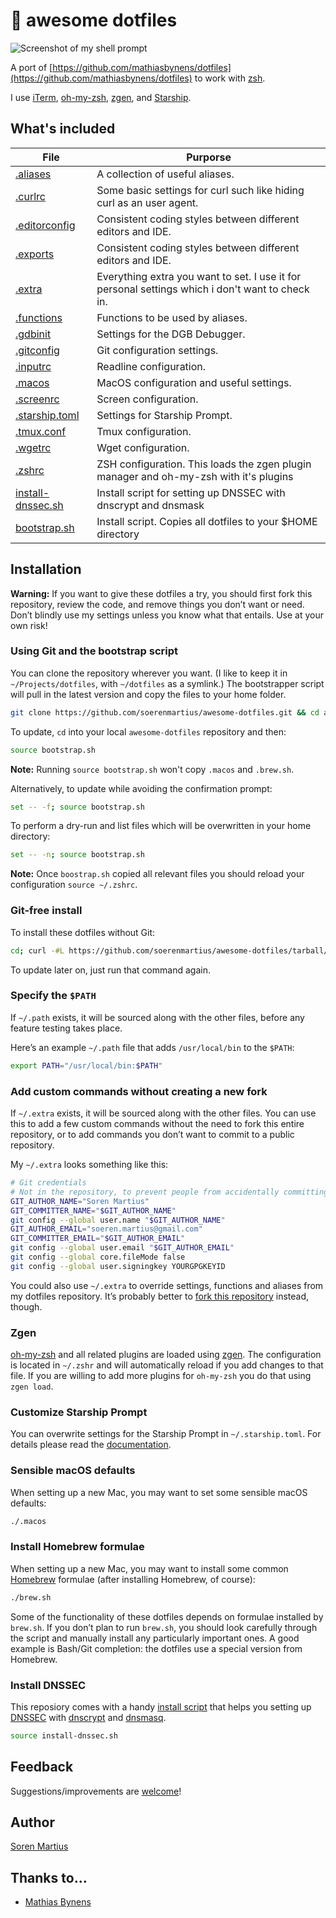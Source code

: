 # :hatching_chick: awesome dotfiles

![Screenshot of my shell prompt](https://i.imgur.com/PeSa8rv.png)

A port of [https://github.com/mathiasbynens/dotfiles](https://github.com/mathiasbynens/dotfiles) to work with
[zsh](https://www.zsh.org/).

I use [iTerm](https://www.iterm2.com/), [oh-my-zsh](https://github.com/robbyrussell/oh-my-zsh),
[zgen](https://github.com/tarjoilija/zgen), and [Starship](https://github.com/starship/starship).

## What's included

| File                                                                                                 | Purporse                                                                                         |
| ---------------------------------------------------------------------------------------------------- | ------------------------------------------------------------------------------------------------ |
| [.aliases](https://github.com/soerenmartius/awesome-dotfiles/blob/master/.aliases)                   | A collection of useful aliases.                                                                  |
| [.curlrc](https://github.com/soerenmartius/awesome-dotfiles/blob/master/.curlrc)                     | Some basic settings for curl such like hiding curl as  an user agent.                            |
| [.editorconfig](https://github.com/soerenmartius/awesome-dotfiles/blob/master/.editorconfig)         | Consistent coding styles between different editors and IDE.                                      |
| [.exports](https://github.com/soerenmartius/awesome-dotfiles/blob/master/.exports)                   | Consistent coding styles between different editors and IDE.                                      |
| [.extra](https://github.com/soerenmartius/awesome-dotfiles/blob/master/.extra)                       | Everything extra you want to set. I use it for personal settings which i don't want to check in. |
| [.functions](https://github.com/soerenmartius/awesome-dotfiles/blob/master/.functions)               | Functions to be used by aliases.                                                                 |
| [.gdbinit](https://github.com/soerenmartius/awesome-dotfiles/blob/master/.dgbinit)                   | Settings for the DGB Debugger.                                                                   |
| [.gitconfig](https://github.com/soerenmartius/awesome-dotfiles/blob/master/.gitconfig)               | Git configuration settings.                                                                      |
| [.inputrc](https://github.com/soerenmartius/awesome-dotfiles/blob/master/.inputrc)                   | Readline configuration.                                                                          |
| [.macos](https://github.com/soerenmartius/awesome-dotfiles/blob/master/.macos)                       | MacOS configuration and useful settings.                                                         |
| [.screenrc](https://github.com/soerenmartius/awesome-dotfiles/blob/master/.screenrc)                 | Screen configuration.                                                                            |
| [.starship.toml](https://github.com/soerenmartius/awesome-dotfiles/blob/master/.theme)               | Settings for Starship Prompt.                                                                    |
| [.tmux.conf](https://github.com/soerenmartius/awesome-dotfiles/blob/master/.tmux.conf)               | Tmux configuration.                                                                              |
| [.wgetrc](https://github.com/soerenmartius/awesome-dotfiles/blob/master/.wgetrc)                     | Wget configuration.                                                                              |
| [.zshrc](https://github.com/soerenmartius/awesome-dotfiles/blob/master/.zshrc)                       | ZSH configuration. This loads the zgen plugin manager and oh-my-zsh with it's plugins            |
| [install-dnssec.sh](https://github.com/soerenmartius/awesome-dotfiles/blob/master/install-dnssec.sh) | Install script for setting up DNSSEC with dnscrypt and dnsmask                                   |
| [bootstrap.sh](https://github.com/soerenmartius/awesome-dotfiles/blob/master/bootstrap.sh)           | Install script. Copies all dotfiles to your $HOME directory                                      |

## Installation

**Warning:** If you want to give these dotfiles a try, you should first fork this repository, review the code, and
remove things you don’t want or need. Don’t blindly use my settings unless you know what that entails.
Use at your own risk!

### Using Git and the bootstrap script

You can clone the repository wherever you want. (I like to keep it in `~/Projects/dotfiles`, with `~/dotfiles` as a
symlink.) The bootstrapper script will pull in the latest version and copy the files to your home folder.

```bash
git clone https://github.com/soerenmartius/awesome-dotfiles.git && cd awesome-dotfiles && source bootstrap.sh
```

To update, `cd` into your local `awesome-dotfiles` repository and then:

```bash
source bootstrap.sh
```

**Note:** Running `source bootstrap.sh` won't copy `.macos` and `.brew.sh`.

Alternatively, to update while avoiding the confirmation prompt:

```bash
set -- -f; source bootstrap.sh
```

To perform a dry-run and list files which will be overwritten in your home directory:

```bash
set -- -n; source bootstrap.sh
```

**Note:** Once `boostrap.sh` copied all relevant files you should reload your configuration `source ~/.zshrc`.

### Git-free install

To install these dotfiles without Git:

```bash
cd; curl -#L https://github.com/soerenmartius/awesome-dotfiles/tarball/master | tar -xzv --strip-components 1 --exclude={README.md,bootstrap.sh,.osx,LICENSE}
```

To update later on, just run that command again.

### Specify the `$PATH`

If `~/.path` exists, it will be sourced along with the other files, before any feature testing takes place.

Here’s an example `~/.path` file that adds `/usr/local/bin` to the `$PATH`:

```bash
export PATH="/usr/local/bin:$PATH"
```

### Add custom commands without creating a new fork

If `~/.extra` exists, it will be sourced along with the other files. You can use this to add a few custom commands
without the need to fork this entire repository, or to add commands you don’t want to commit to a public repository.

My `~/.extra` looks something like this:

```bash
# Git credentials
# Not in the repository, to prevent people from accidentally committing under my name
GIT_AUTHOR_NAME="Soren Martius"
GIT_COMMITTER_NAME="$GIT_AUTHOR_NAME"
git config --global user.name "$GIT_AUTHOR_NAME"
GIT_AUTHOR_EMAIL="soeren.martius@gmail.com"
GIT_COMMITTER_EMAIL="$GIT_AUTHOR_EMAIL"
git config --global user.email "$GIT_AUTHOR_EMAIL"
git config --global core.fileMode false
git config --global user.signingkey YOURGPGKEYID

```

You could also use `~/.extra` to override settings, functions and aliases from my dotfiles repository. It’s probably
better to [fork this repository](https://github.com/soerenmartius/awesome-dotfiles/fork) instead, though.

### Zgen

[oh-my-zsh](https://github.com/robbyrussell/oh-my-zsh) and all related plugins are loaded using [zgen](https://github.com/tarjoilija/zgen).
The configuration is located in `~/.zshr` and will automatically reload if you add changes to that file. If you are
willing to add more plugins for `oh-my-zsh` you do that using `zgen load`.

### Customize Starship Prompt

You can overwrite settings for the Starship Prompt in `~/.starship.toml`.
For details please read the [documentation](https://starship.rs/config/).

### Sensible macOS defaults

When setting up a new Mac, you may want to set some sensible macOS defaults:

```bash
./.macos
```

### Install Homebrew formulae

When setting up a new Mac, you may want to install some common [Homebrew](https://brew.sh/) formulae (after installing Homebrew, of course):

```bash
./brew.sh
```

Some of the functionality of these dotfiles depends on formulae installed by `brew.sh`. If you don’t plan to run `brew.sh`, you should look carefully through the script and manually install any particularly important ones. A good example is Bash/Git completion: the dotfiles use a special version from Homebrew.

### Install DNSSEC

This reposiory comes with a handy [install script](https://github.com/soerenmartius/awesome-dotfiles/blob/master/install-dnssec.sh)
that helps you setting up
[DNSSEC](https://de.wikipedia.org/wiki/Domain_Name_System_Security_Extensions)
with [dnscrypt](https://www.dnscrypt.org/) and
[dnsmasq](http://www.thekelleys.org.uk/dnsmasq/doc.html).

```bash
source install-dnssec.sh
```

## Feedback

Suggestions/improvements are
[welcome](https://github.com/soerenmartius/awesome-dotfiles/issues)!

## Author

[Soren Martius](https://www.linkedin.com/in/soerenmartius/)

## Thanks to…

* [Mathias Bynens](https://github.com/mathiasbynens/dotfiles)
